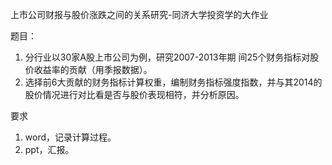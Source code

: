 上市公司财报与股价涨跌之间的关系研究-同济大学投资学的大作业

题目：
1. 分行业以30家A股上市公司为例，研究2007-2013年期 间25个财务指标对股价收益率的贡献（用季报数据）。
2. 选择前6大贡献的财务指标计算权重，编制财务指标强度指数，并与其2014的股价情况进行对比看是否与股价表现相符，并分析原因。

要求
1. word，记录计算过程。
2. ppt，汇报。